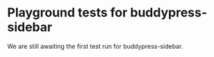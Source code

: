 # Playground tests for buddypress-sidebar
We are still awaiting the first test run for buddypress-sidebar.

